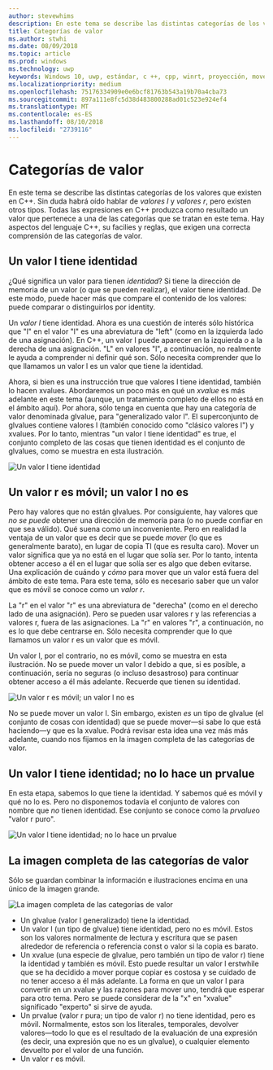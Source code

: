 ```yaml
---
author: stevewhims
description: En este tema se describe las distintas categorías de los valores que existen en C++. Sin duda habrá oído hablar de valores l y valores r, pero existen otros tipos.
title: Categorías de valor
ms.author: stwhi
ms.date: 08/09/2018
ms.topic: article
ms.prod: windows
ms.technology: uwp
keywords: Windows 10, uwp, estándar, c ++, cpp, winrt, proyección, mover, transferencia, categorías de valor, la semántica de movimientos, reenvío perfecto, valor l, valor r, glvalue, prvalue, xvalue
ms.localizationpriority: medium
ms.openlocfilehash: 75176334909e0e6bcf81763b543a19b70a4cba73
ms.sourcegitcommit: 897a111e8fc5d38d483800288ad01c523e924ef4
ms.translationtype: MT
ms.contentlocale: es-ES
ms.lasthandoff: 08/10/2018
ms.locfileid: "2739116"
---
```

# <a name="value-categories"></a>Categorías de valor
En este tema se describe las distintas categorías de los valores que existen en C++. Sin duda habrá oído hablar de *valores l* y *valores r*, pero existen otros tipos. Todas las expresiones en C++ produzca como resultado un valor que pertenece a una de las categorías que se tratan en este tema. Hay aspectos del lenguaje C++, su facilies y reglas, que exigen una correcta comprensión de las categorías de valor.

## <a name="an-lvalue-has-identity"></a>Un valor l tiene identidad
¿Qué significa un valor para tienen *identidad*? Si tiene la dirección de memoria de un valor (o que se pueden realizar), el valor tiene identidad. De este modo, puede hacer más que compare el contenido de los valores: puede comparar o distinguirlos por identity.

Un *valor l* tiene identidad. Ahora es una cuestión de interés sólo histórica que "l" en el valor "l" es una abreviatura de "left" (como en la izquierda lado de una asignación). En C++, un valor l puede aparecer en la izquierda *o* a la derecha de una asignación. "L" en valores "l", a continuación, no realmente le ayuda a comprender ni definir qué son. Sólo necesita comprender que lo que llamamos un valor l es un valor que tiene la identidad.

Ahora, si bien es una instrucción true que valores l tiene identidad, también lo hacen xvalues. Abordaremos un poco más en qué un *xvalue* es más adelante en este tema (aunque, un tratamiento completo de ellos no está en el ámbito aquí). Por ahora, sólo tenga en cuenta que hay una categoría de valor denominada glvalue, para "generalizado valor l". El superconjunto de glvalues contiene valores l (también conocido como "clásico valores l") y xvalues. Por lo tanto, mientras "un valor l tiene identidad" es true, el conjunto completo de las cosas que tienen identidad es el conjunto de glvalues, como se muestra en esta ilustración.

![Un valor l tiene identidad](images/has-identity1.png)

## <a name="an-rvalue-is-movable-an-lvalue-is-not"></a>Un valor r es móvil; un valor l no es
Pero hay valores que no están glvalues. Por consiguiente, hay valores que *no se puede* obtener una dirección de memoria para (o no puede confiar en que sea válido). Qué suena como un inconveniente. Pero en realidad la ventaja de un valor que es decir que se puede *mover* (lo que es generalmente barato), en lugar de copia TI (que es resulta caro). Mover un valor significa que ya no está en el lugar que solía ser. Por lo tanto, intenta obtener acceso a él en el lugar que solía ser es algo que deben evitarse. Una explicación de cuándo y *cómo* para mover que un valor está fuera del ámbito de este tema. Para este tema, sólo es necesario saber que un valor que es móvil se conoce como un *valor r*.

La "r" en el valor "r" es una abreviatura de "derecha" (como en el derecho lado de una asignación). Pero se pueden usar valores r y las referencias a valores r, fuera de las asignaciones. La "r" en valores "r", a continuación, no es lo que debe centrarse en. Sólo necesita comprender que lo que llamamos un valor r es un valor que es móvil.

Un valor l, por el contrario, no es móvil, como se muestra en esta ilustración. No se puede mover un valor l debido a que, si es posible, a continuación, sería no seguras (o incluso desastroso) para continuar obtener acceso a él más adelante. Recuerde que tienen su identidad.

![Un valor r es móvil; un valor l no es](images/is-movable.png)

No se puede mover un valor l. Sin embargo, existen *es* un tipo de glvalue (el conjunto de cosas con identidad) que se puede mover&mdash;si sabe lo que está haciendo&mdash;y que es la xvalue. Podrá revisar esta idea una vez más más adelante, cuando nos fijamos en la imagen completa de las categorías de valor.

## <a name="an-lvalue-has-identity-a-prvalue-does-not"></a>Un valor l tiene identidad; no lo hace un prvalue
En esta etapa, sabemos lo que tiene la identidad. Y sabemos qué es móvil y qué no lo es. Pero no disponemos todavía el conjunto de valores con nombre que *no* tienen identidad. Ese conjunto se conoce como la *prvalue*o "valor r puro".

![Un valor l tiene identidad; no lo hace un prvalue](images/has-identity2.png)

## <a name="the-complete-picture-of-value-categories"></a>La imagen completa de las categorías de valor
Sólo se guardan combinar la información e ilustraciones encima en una único de la imagen grande.

![La imagen completa de las categorías de valor](images/value-categories.png)

- Un glvalue (valor l generalizado) tiene la identidad.
- Un valor l (un tipo de glvalue) tiene identidad, pero no es móvil. Estos son los valores normalmente de lectura y escritura que se pasen alrededor de referencia o referencia const o valor si la copia es barato.
- Un xvalue (una especie de glvalue, pero también un tipo de valor r) tiene la identidad y también es móvil. Esto puede resultar un valor l erstwhile que se ha decidido a mover porque copiar es costosa y se cuidado de no tener acceso a él más adelante. La forma en que un valor l para convertir en un xvalue y las razones para mover uno, tendrá que esperar para otro tema. Pero se puede considerar de la "x" en "xvalue" significado "experto" si sirve de ayuda.
- Un prvalue (valor r pura; un tipo de valor r) no tiene identidad, pero es móvil. Normalmente, estos son los literales, temporales, devolver valores&mdash;todo lo que es el resultado de la evaluación de una expresión (es decir, una expresión que no es un glvalue), o cualquier elemento devuelto por el valor de una función.
- Un valor r es móvil.

